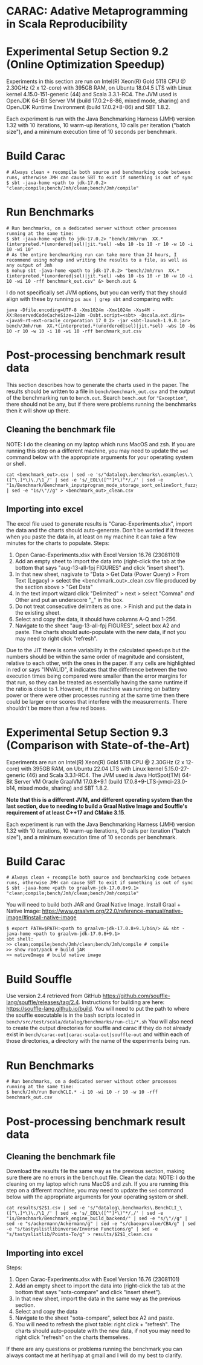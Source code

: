 # CARAC: Adative Metaprogramming in Scala Reproducibility

# Experimental Setup Section 9.2 (Online Optimization Speedup)
Experiments in this section are run on Intel(R) Xeon(R) Gold 5118 CPU @ 2.30GHz (2 x 12-core) with 395GB RAM, 
on Ubuntu 18.04.5 LTS with Linux kernel 4.15.0-151-generic (44) and Scala 3.3.1-RC4. The JVM used is OpenJDK 64-Bit Server VM (build 17.0.2+8-86, mixed mode, sharing)
and OpenJDK Runtime Environment (build 17.0.2+8-86) and SBT 1.8.2.

Each experiment is run with the Java Benchmarking Harness 
(JMH) version 1.32 with 10 iterations, 10 warm-up iterations, 10 calls per iteration ("batch size"), and a minimum 
execution time of 10 seconds per benchmark.

# Build Carac
```shell
# Always clean + recompile both source and benchmarking code between runs, otherwise JMH can cause SBT to exit if something is out of sync 
$ sbt -java-home <path to jdk-17.0.2> "clean;compile;bench/Jmh/clean;bench/Jmh/compile"
```
# Run Benchmarks
```shell
# Run benchmarks, on a dedicated server without other processes running at the same time:
$ sbt -java-home <path to jdk-17.0.2> "bench/Jmh/run  XX.*(interpreted.*(unordered|sel)|jit.*sel) -wbs 10 -bs 10 -r 10 -w 10 -i 10 -wi 10"
# As the entire benchmarking run can take more than 24 hours, I recommend using nohup and writing the results to a file, as well as any output of Jmh
$ nohup sbt -java-home <path to jdk-17.0.2> "bench/Jmh/run  XX.*(interpreted.*(unordered|sel)|jit.*sel) -wbs 10 -bs 10 -r 10 -w 10 -i 10 -wi 10 -rff benchmark_out.csv" &> bench.out &
```
I do not specifically set JVM options, but you can verify that they should align with these by running `ps aux | grep sbt` and comparing with:
```shell
java -Dfile.encoding=UTF-8 -Xms1024m -Xmx1024m -Xss4M -XX:ReservedCodeCacheSize=128m -Dsbt.script=<sbt> -Dscala.ext.dirs=<java9-rt-ext-oracle_corporation_17_0_2> -jar <sbt-launch-1.9.0.jar> bench/Jmh/run  XX.*(interpreted.*(unordered|sel)|jit.*sel) -wbs 10 -bs 10 -r 10 -w 10 -i 10 -wi 10 -rff benchmark_out.csv
```

# Post-processing benchmark result data
This section describes how to generate the charts used in the paper.
The results should be written to a file in `bench/benchmark_out.csv` and the output of the benchmarking run to `bench.out`. 
Search `bench.out` for `"Exception"`, there should not be any, but if there were problems running the benchmarks then 
it will show up there.

## Cleaning the benchmark file
NOTE: I do the cleaning on my laptop which runs MacOS and zsh. If you are running this step on a different machine,
you may need to update the `sed` command below with the appropriate arguments for your operating system or shell. 
```shell
cat <benchmark_out>.csv | sed -e 's/"datalog\.benchmarks\.examples\.\([^\.]*\)\./\1_/' | sed -e 's/_EOL\([^"]*\)"*/,/' | sed -e "1s/Benchmark/Benchmark_inputprogram_mode_storage_sort_onlineSort_fuzzy_compileSync_granularity_backend,/" | sed -e "1s/\"//g" > <benchmark_out>_clean.csv
```

## Importing into excel
The excel file used to generate results is "Carac-Experiments.xlsx", import the data and the charts should auto-generate.
Don't be worried if it freezes when you paste the data in, at least on my machine it can take a few minutes for the charts to populate.
Steps:
1) Open Carac-Experiments.xlsx with Excel Version 16.76 (23081101)
2) Add an empty sheet to import the data into (right-click the tab at the bottom that says "aug-13-all-fpj FIGURES" and click "insert sheet").
3) In that new sheet, nagivate to "Data > Get Data (Power Query) > From Text (Legacy) > select the <benchmark_out>_clean.csv 
file produced by the section above > "Get Data"
4) In the text import wizard click "Delimited" > next > select "Comma" *and* Other and put an underscore "_" in the box. 
5) Do not treat consecutive delimiters as one. > Finish and put the data in the existing sheet.
6) Select and copy the data, it should have columns A-Q and 1-256.
7) Navigate to the sheet "aug-13-all-fpj FIGURES", select box A2 and paste. The charts should auto-populate with the new 
data, if not you may need to right click "refresh". 

Due to the JIT there is some variability in the calculated speedups 
but the numbers should be within the same order of magnitude and consistent, relative to each other, with the ones in the paper.
If any cells are highlighted in red or says "INVALID", it indicates that the difference between the two execution times 
being compared were smaller than the error margins for that run, so they can be treated as essentially having the same runtime 
if the ratio is close to 1. However, if the machine was running on battery power or there were other processes running at the 
same time then there could be larger error scores that interfere with the measurements. There shouldn't be more than a few 
red boxes.

# Experimental Setup Section 9.3 (Comparison with State-of-the-Art)
Experiments are run on Intel(R) Xeon(R) Gold 5118 CPU @ 2.30GHz (2 x 12-core) with 395GB RAM,
on Ubuntu 22.04 LTS with Linux kernel 5.15.0-27-generic (46) and Scala 3.3.1-RC4. The JVM used is Java HotSpot(TM) 
64-Bit Server VM Oracle GraalVM 17.0.8+9.1 (build 17.0.8+9-LTS-jvmci-23.0-b14, mixed mode, sharing) and SBT 1.8.2. 

**Note that this is a different JVM, and different operating system than the last section, due to needing to build a 
Graal Native Image and Souffle's requirement of at least C++17 and CMake 3.15**.

Each experiment is run with the Java Benchmarking Harness
(JMH) version 1.32 with 10 iterations, 10 warm-up iterations, 10 calls per iteration ("batch size"), and a minimum
execution time of 10 seconds per benchmark.

# Build Carac
```shell
# Always clean + recompile both source and benchmarking code between runs, otherwise JMH can cause SBT to exit if something is out of sync 
$ sbt -java-home <path to graalvm-jdk-17.0.8+9.1> "clean;compile;bench/Jmh/clean;bench/Jmh/compile"
```
You will need to build both JAR and Graal Native Image. Install Graal + Native Image: https://www.graalvm.org/22.0/reference-manual/native-image/#install-native-image
```shell
$ export PATH=$PATH:<path to graalvm-jdk-17.0.8+9.1/bin/> && sbt -java-home <path to graalvm-jdk-17.0.8+9.1>
sbt shell:
>> clean;compile;bench/Jmh/clean;bench/Jmh/compile # compile
>> show root/pack # build jAR
>> nativeImage # build native image
```

# Build Souffle
Use version 2.4 retrieved from GitHub https://github.com/souffle-lang/souffle/releases/tag/2.4.
Instructions for building are here: https://souffle-lang.github.io/build.
You will need to put the path to where the souffle executable is in the bash scripts located in 
`bench/src/test/scala/datalog/benchmarks/run-cli/*.sh`
You will also need to create the output directories for souffle and carac if they do not already exist in 
`bench/carac-out|carac-scala-out|souffle-out` and within each of those directories, a directory with the name of the 
experiments being run.

# Run Benchmarks
```shell
# Run benchmarks, on a dedicated server without other processes running at the same time:
$ bench/Jmh/run BenchCLI.* -i 10 -wi 10 -r 10 -w 10 -rff benchmark_out.csv
```

# Post-processing benchmark result data
## Cleaning the benchmark file
Download the results file the same way as the previous section, making sure there are no errors in the bench.out file.
Clean the data:
NOTE: I do the cleaning on my laptop which runs MacOS and zsh. If you are running this step on a different machine,
you may need to update the `sed` command below with the appropriate arguments for your operating system or shell.
```shell
cat results/$2$1.csv | sed -e 's/"datalog\.benchmarks\.BenchCLI_\([^\.]*\)\./\1_/' | sed -e 's/_EOL\([^"]*\)"*/,/' | sed -e "1s/Benchmark/Benchmark_engine_build_backend/" | sed -e "s/\"//g" | sed -e "s/ackermann/Ackermann/g" | sed -e "s/cbaexprvalue/CBA/g" | sed -e "s/tastyslistlibinverse/Inverse Functions/g" | sed -e "s/tastyslistlib/Points-To/g" > results/$2$1_clean.csv
```

## Importing into excel
Steps:
1) Open Carac-Experiments.xlsx with Excel Version 16.76 (23081101)
2) Add an empty sheet to import the data into (right-click the tab at the bottom that says "sota-compare" and click "insert sheet").
3) In that new sheet, import the data in the same way as the previous section. 
4) Select and copy the data
5) Navigate to the sheet "sota-compare", select box A2 and paste. 
6) You will need to refresh the pivot table: right click + "refresh". The charts should auto-populate with the new
   data, if not you may need to right click "refresh" on the charts themselves.

If there are any questions or problems running the benchmark you can always contact me at herlihyap at gmail and I will do my best to clarify.